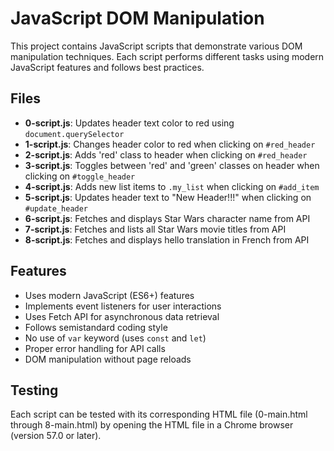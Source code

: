 # JavaScript DOM Manipulation

This project contains JavaScript scripts that demonstrate various DOM manipulation techniques. Each script performs different tasks using modern JavaScript features and follows best practices.

## Files

- **0-script.js**: Updates header text color to red using `document.querySelector`
- **1-script.js**: Changes header color to red when clicking on `#red_header`
- **2-script.js**: Adds 'red' class to header when clicking on `#red_header`
- **3-script.js**: Toggles between 'red' and 'green' classes on header when clicking on `#toggle_header`
- **4-script.js**: Adds new list items to `.my_list` when clicking on `#add_item`
- **5-script.js**: Updates header text to "New Header!!!" when clicking on `#update_header`
- **6-script.js**: Fetches and displays Star Wars character name from API
- **7-script.js**: Fetches and lists all Star Wars movie titles from API
- **8-script.js**: Fetches and displays hello translation in French from API

## Features

- Uses modern JavaScript (ES6+) features
- Implements event listeners for user interactions
- Uses Fetch API for asynchronous data retrieval
- Follows semistandard coding style
- No use of `var` keyword (uses `const` and `let`)
- Proper error handling for API calls
- DOM manipulation without page reloads

## Testing

Each script can be tested with its corresponding HTML file (0-main.html through 8-main.html) by opening the HTML file in a Chrome browser (version 57.0 or later).